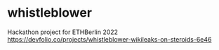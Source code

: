 # whistleblower
Hackathon project for ETHBerlin 2022
https://devfolio.co/projects/whistleblower-wikileaks-on-steroids-6e46
